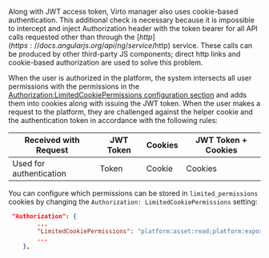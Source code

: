 ﻿
Along with JWT access token, Virto manager also uses cookie-based authentication. This additional check is necessary because it is impossible to intercept and inject Authorization header with the token bearer for all API calls requested other than through the [$http](https://docs.angularjs.org/api/ng/service/$http) service. These calls can be produced by other third-party JS components; direct http links and cookie-based authorization are used to solve this problem.

When the user is authorized in the platform, the system intersects all user permissions with the permissions in the [Authorization:LimitedCookiePermissions configuration section](../../../Configuration-Reference/appsettingsjson.md#authorization) and adds them into cookies along with issuing the JWT token. When the user makes a request to the platform, they are challenged against the helper cookie and the authentication token in accordance with the following rules:

| Received with Request | JWT Token | Cookies | JWT Token + Cookies |
|--|--|--|--|
| Used for authentication | Token | Cookie | Cookies |

You can configure which permissions can be stored in `limited_permissions` cookies by changing the `Authorization: LimitedCookiePermissions` setting:

```json title="appsettings.json"
 "Authorization": {
        ...
        "LimitedCookiePermissions": "platform:asset:read;platform:export;content:read;platform:asset:create;licensing:issue;export:download"
        ...
    },
```
